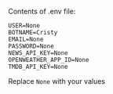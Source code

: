
Contents of .env file:

```
USER=None
BOTNAME=Cristy
EMAIL=None
PASSWORD=None
NEWS_API_KEY=None
OPENWEATHER_APP_ID=None
TMDB_API_KEY=None
```

Replace `None` with your values
